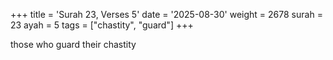 +++
title = 'Surah 23, Verses 5'
date = '2025-08-30'
weight = 2678
surah = 23
ayah = 5
tags = ["chastity", "guard"]
+++

those who guard their chastity